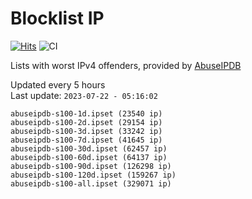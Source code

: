 # Blocklist IP

[![Hits](https://hits.seeyoufarm.com/api/count/incr/badge.svg?url=https%3A%2F%2Fgithub.com%2Fborestad%2Fblocklist-ip%2F&count_bg=%2379C83D&title_bg=%23555555&icon=&icon_color=%23E7E7E7&title=hits&edge_flat=false)](https://hits.seeyoufarm.com)  ![CI](https://img.shields.io/github/workflow/status/borestad/blocklist-ip/CI?style=flat-square)

Lists with worst IPv4 offenders, provided by [AbuseIPDB](https://www.abuseipdb.com/)

<!-- FOOTER-PLACEHOLDER -->
Updated every 5 hours<br>
Last update: `2023-07-22 - 05:16:02`
```
abuseipdb-s100-1d.ipset (23540 ip)
abuseipdb-s100-2d.ipset (29154 ip)
abuseipdb-s100-3d.ipset (33242 ip)
abuseipdb-s100-7d.ipset (41645 ip)
abuseipdb-s100-30d.ipset (62457 ip)
abuseipdb-s100-60d.ipset (64137 ip)
abuseipdb-s100-90d.ipset (126298 ip)
abuseipdb-s100-120d.ipset (159267 ip)
abuseipdb-s100-all.ipset (329071 ip)
```
